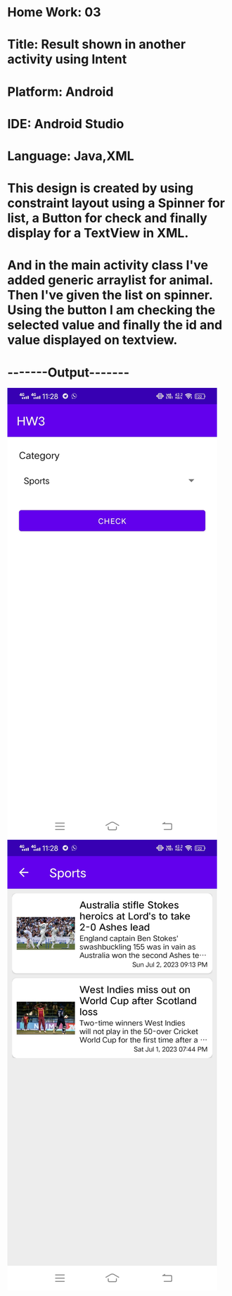 # Home Work: 03
# Title: Result shown in another activity using Intent
# Platform: Android
# IDE: Android Studio
# Language: Java,XML
# This design is created by using constraint layout using a Spinner for list, a Button for check and finally display for a TextView in XML.
# And in the main activity class I've added generic arraylist for animal. Then I've given the list on spinner. Using the button I am checking the selected value and finally the id and value displayed on textview. 

# -------Output-------
![alt text](https://github.com/bijoy-cwl/hw3-intent/blob/main/screenshots/1.jpg)
![alt text](https://github.com/bijoy-cwl/hw3-intent/blob/main/screenshots/2.jpg)